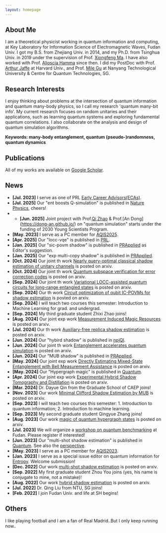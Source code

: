 ```yaml
---
layout: homepage
---
```


## About Me

I am a theoretical physicist working in quantum information and computing, at Key Laboratory for Information Science of Electromagnetic Waves, Fudan Univ. I got my B.S. from Zhejiang Univ. in 2014, and my Ph.D. from Tsinghua Univ. in 2019 under the supervision of Prof. [Xiongfeng Ma](https://iiis.tsinghua.edu.cn/maxiongfeng/). I have also worked with Prof. [Alioscia Hamma](https://www.quantumphysics.fun/) since then. I did my PostDoc with Prof. [Arthur Jaffe](https://mathpicture.fas.harvard.edu/) at Harvard Univ., and Prof. [Mile Gu](https://www.quantumcomplexity.org/milegu/) at Nanyang Technological University & Centre for Quantum Technologies, SG.

## Research Interests
I enjoy thinking about problems at the intersection of quantum information and quantum many-body physics, so I call my research 'quantum many-bit info'. 
My current research focuses on random unitaries and their applications, such as learning quantum systems and exploring fundamental quantum correlations. I also collaborate on the analysis and design of quantum simulation algorithms.

**Keywords: many-body entanglement, quantum (pseudo-)randomness, quantum dynamics**


## Publications
All of my works are available on [Google Scholar](https://scholar.google.com/citations?view_op=list_works&hl=en&hl=en&user=oQ_tbtYAAAAJ&sortby=pubdate).

## News
- **[Jul. 2023]** I serve as one of PRL [Early Career Advisors(ECAs)](https://journals.aps.org/prl/staff#early).
- **[Jul. 2025]** Our "ent boosts Q-simulation" is published in [Nature Physics](https://www.nature.com/articles/s41567-025-02945-2), cheers!
- - **[Jun. 2025]** Joint project with Prof.[Qi Zhao](https://qizhao-quantum.github.io/) & Prof.[An Dong] (https://dong-an.github.io/) on "quantum simulation" starts under the funding of 2030 Young Scientists Program.
- **[May. 2023]** I serve as a PC member for [AQIS2025](http://aqis-conf.org/2025/).
- **[Apr. 2025]** Our "locc-vqe" is published in [PRL](https://journals.aps.org/prl/abstract/10.1103/PhysRevLett.134.170601).
- **[Jan. 2025]** Our "sic-povm shadow" is published in [PRApplied](https://journals.aps.org/prapplied/abstract/10.1103/PhysRevApplied.23.014021) as Editor's suggestion.
- **[Jan. 2025]** Our "exp multi-copy shadow" is published in [PRApplied](https://journals.aps.org/prapplied/abstract/10.1103/PhysRevApplied.23.014075).
- **[Oct. 2024]** Our joint th work [Nearly query-optimal classical shadow estimation of unitary channels](https://arxiv.org/abs/2410.14538) is posted on arxiv.
- **[Oct. 2024]** Our joint th work [Quantum subspace verification for error correction codes](https://arxiv.org/abs/2410.12551) is posted on arxiv.
- **[Sep. 2024]** Our joint th work [Variational LOCC-assisted quantum circuits for long-range entangled states](https://arxiv.org/abs/2409.07281) is posted on arxiv.
- **[Sep. 2024]** Our th work [Circuit optimization of qubit IC-POVMs for shadow estimation](https://arxiv.org/abs/2409.05676) is posted on arxiv.
- **[Sep. 2024]** I will teach two courses this semester: Introduction to Machine Learning for grad. and undergrad.
- **[Sep. 2024]** My third graduate student Zhixi Zhao joins!
- **[Aug. 2024]** Our joint exp work [Measurement Induced Magic Resources](https://arxiv.org/abs/2408.01980) is posted on arxiv.
- **[Jul. 2024]** Our th work [Auxiliary-free replica shadow estimation](https://arxiv.org/abs/2407.20865) is posted on arxiv.
- **[Jun. 2024]** Our "hybird shadow" is published in [npjQI](https://www.nature.com/articles/s41534-024-00846-5).
- **[Jun. 2024]** Our joint th work [Entanglement accelerates quantum simulation](https://arxiv.org/abs/2406.02379) is posted on arxiv.
- **[Jun. 2024]** Our "MUB shadow" is published in [PRApplied](https://journals.aps.org/prapplied/abstract/10.1103/PhysRevApplied.21.064001).
- **[May. 2024]** Our joint exp work [Directly Estimating Mixed-State Entanglement with Bell Measurement Assistance](https://arxiv.org/abs/2405.20696) is posted on arxiv.
- **[May. 2024]** Our "Hypergraph magic" is published in [Quantum](https://quantum-journal.org/papers/q-2024-05-21-1351/).
- **[Apr. 2024]** Our joint exp work [Experimental Hybrid Shadow Tomography and Distillation](https://arxiv.org/pdf/2404.11850) is posted on arxiv.
- **[Mar. 2024]** Dr. Dayue Qin from the Graduate School of CAEP joins!
- **[Nov. 2023]** Our work [Minimal Clifford Shadow Estimation by MUB](https://arxiv.org/pdf/2310.18749.pdf) is posted on arxiv.
- **[Sep. 2023]** I will teach two courses this semester: 1. Introduction to quantum information; 2. Introduction to machine learning.
- **[Sep. 2023]** My second graduate student Qingyue Zhang joins!
- **[Aug. 2023]** Our work [magic of quantum hypergraph states](https://arxiv.org/pdf/2308.01886.pdf) is posted on arxiv.
- **[Jul. 2023]** We will organize a [workshop on quantum benchmarking](http://iwqcvv2023.top) at Fudan. Please register if interested!
- **[Jun. 2023]** Our "multi-shot shadow estimation" is published in [Quantum](https://quantum-journal.org/papers/q-2023-06-29-1044/). See also the [perspective](https://quantum-journal.org/views/qv-2023-06-29-74/).
- **[May. 2023]** I serve as a PC member for [AQIS2023](http://aqis-conf.org/2023/).
- **[Jan. 2023]** I serve as a special issue editor on quantum information for [Entropy](https://www.mdpi.com/journal/entropy/special_issues/XL5MU6PRKV). Welcome submission!
- **[Dec. 2022]** Our work [multi-shot shadow estimation](https://arxiv.org/abs/2212.11068.pdf) is posted on arxiv.
- **[Sep. 2022]** My first graduate student Zhou You joins (yes, his name is conjugate to mine, not a mistake)!
- **[Aug. 2022]** Our work [hybrid shadow estimation](https://arxiv.org/abs/2208.08416) is posted on arxiv.
- **[Jul. 2022]** Dr. Qing Liu from NTU, SG joins!
- **[Feb. 2022]** I join Fudan Univ. and life at SH begins!


## Others
I like playing football and I am a fan of Real Madrid..But I only keep running now..
